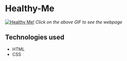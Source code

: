 # Healthy-Me
[![Healthy Me!](https://github.com/S07K/Healthy-Me/blob/master/Healthy%20Me.gif?raw=true)](https://vaibhavgupta05.github.io/Healthy-Me/)
*Click on the above GIF to see the webpage*
## Technologies used
- HTML
- CSS
